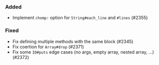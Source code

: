 ### Added

- Implement `chomp:` option for `String#each_line` and `#lines` (#2355)

### Fixed

- Fix defining multiple methods with the same block (#2345)
- Fix coertion for `Array#drop` (#2371)
- Fix some `IO#puts` edge cases (no args, empty array, nested array, …) (#2372)

<!--
### Changed
### Deprecated
### Removed
### Internal
-->
